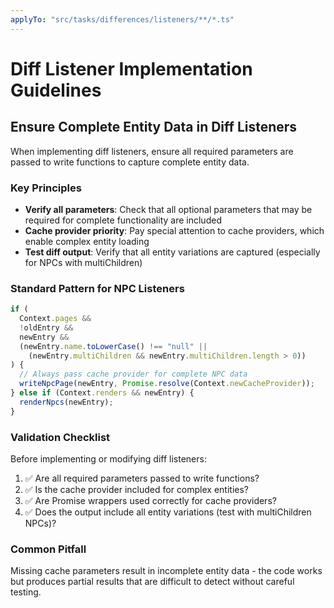 ```yaml
---
applyTo: "src/tasks/differences/listeners/**/*.ts"
---
```


# Diff Listener Implementation Guidelines

## Ensure Complete Entity Data in Diff Listeners

When implementing diff listeners, ensure all required parameters are passed to write functions to capture complete entity data.

### Key Principles

- **Verify all parameters**: Check that all optional parameters that may be required for complete functionality are included
- **Cache provider priority**: Pay special attention to cache providers, which enable complex entity loading
- **Test diff output**: Verify that all entity variations are captured (especially for NPCs with multiChildren)

### Standard Pattern for NPC Listeners

```typescript
if (
  Context.pages &&
  !oldEntry &&
  newEntry &&
  (newEntry.name.toLowerCase() !== "null" ||
    (newEntry.multiChildren && newEntry.multiChildren.length > 0))
) {
  // Always pass cache provider for complete NPC data
  writeNpcPage(newEntry, Promise.resolve(Context.newCacheProvider));
} else if (Context.renders && newEntry) {
  renderNpcs(newEntry);
}
```

### Validation Checklist

Before implementing or modifying diff listeners:

1. ✅ Are all required parameters passed to write functions?
2. ✅ Is the cache provider included for complex entities?
3. ✅ Are Promise wrappers used correctly for cache providers?
4. ✅ Does the output include all entity variations (test with multiChildren NPCs)?

### Common Pitfall

Missing cache parameters result in incomplete entity data - the code works but produces partial results that are difficult to detect without careful testing.
